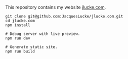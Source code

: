 This repository contains my website [jlucke.com](https://jlucke.com).

```shell
git clone git@github.com:JacquesLucke/jlucke.com.git
cd jlucke.com
npm install

# Debug server with live preview.
npm run dev

# Generate static site.
npm run build
```

